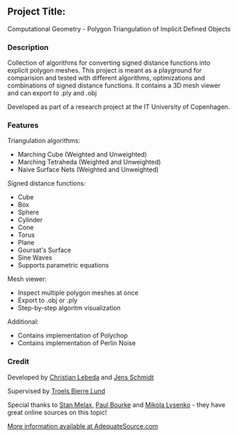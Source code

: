 ## Project Title:
Computational Geometry - Polygon Triangulation of Implicit Defined Objects

### Description
Collection of algorithms for converting signed distance functions into explicit polygon meshes. This project is meant as a playground for comparision and tested with different algorithms, optimizations and combinations of signed distance functions. It contains a 3D mesh viewer and can export to .ply and .obj

Developed as part of a research project at the IT University of Copenhagen.

### Features
Triangulation algorithms:
- Marching Cube (Weighted and Unweighted)
- Marching Tetraheda (Weighted and Unweighted)
- Naive Surface Nets (Weighted and Unweighted)

Signed distance functions:
- Cube
- Box
- Sphere
- Cylinder
- Cone
- Torus
- Plane
- Goursat's Surface
- Sine Waves
- Supports parametric equations

Mesh viewer:
- Inspect multiple polygon meshes at once
- Export to .obj or .ply
- Step-by-step algoritm visualization

Additional:
- Contains implementation of Polychop
- Contains implementation of Perlin Noise

### Credit
Developed by [Christian Lebeda](https://github.com/ChristianLebeda) and [Jens Schmidt](https://www.linkedin.com/in/schmidthansen/)

Supervised by [Troels Bjerre Lund](http://www.itu.dk/~trbj/index.html)

Special thanks to [Stan Melax](http://www.melax.com/), [Paul Bourke](http://paulbourke.net/) and [Mikola Lysenko](https://github.com/mikolalysenko) - they have great online sources on this topic!

[More information available at AdequateSource.com](https://adequatesource.com/triangulation)